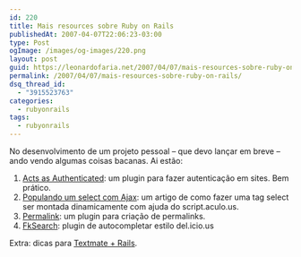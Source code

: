 ```yaml
---
id: 220
title: Mais resources sobre Ruby on Rails
publishedAt: 2007-04-07T22:06:23-03:00
type: Post
ogImage: /images/og-images/220.png
layout: post
guid: https://leonardofaria.net/2007/04/07/mais-resources-sobre-ruby-on-rails/
permalink: /2007/04/07/mais-resources-sobre-ruby-on-rails/
dsq_thread_id:
  - "3915523763"
categories:
  - rubyonrails
tags:
  - rubyonrails
---
```

No desenvolvimento de um projeto pessoal – que devo lançar em breve – ando vendo algumas coisas bacanas. Ai estão:

1) [Acts as Authenticated](http://technoweenie.stikipad.com/plugins/show/Acts+as+Authenticated): um plugin para fazer autenticação em sites. Bem prático.  
2) [Populando um select com Ajax](http://www.bluetux.com.br/blog/show/4): um artigo de como fazer uma tag select ser montada dinamicamente com ajuda do script.aculo.us.  
3) [Permalink](http://www.seoonrails.com/even-better-looking-urls-with-permalink_fu): um plugin para criação de permalinks.  
4) [FkSearch](http://roberto.techmobil.com.br/2007/03/31/fksearch-meu-1°-plugin-rails/): plugin de autocompletar estilo del.icio.us

Extra: dicas para [Textmate + Rails](http://railsforum.com/viewtopic.php?id=1336).
